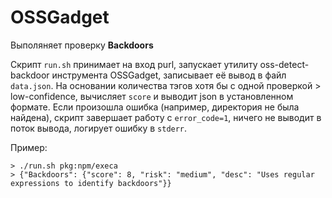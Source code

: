 #  OSSGadget
Выполяняет проверку **Backdoors**

Скрипт `run.sh` принимает на вход purl, запускает утилиту oss-detect-backdoor инструмента OSSGadget, записывает её вывод в файл `data.json`. На основании количества тэгов хотя бы с одной проверкой > low-confidence, вычисляет `score` и выводит json в установленном формате. Если произошла ошибка (например, директория не была найдена), скрипт завершает работу с `error_code=1`, ничего не выводит в поток вывода, логирует ошибку в `stderr`. 

Пример:
```
> ./run.sh pkg:npm/execa    
> {"Backdoors": {"score": 8, "risk": "medium", "desc": "Uses regular expressions to identify backdoors"}}
```
